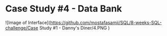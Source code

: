 # Case Study #4 - Data Bank

![Image of Interface](https://github.com/mostafasamii/SQL/8-weeks-SQL-challenge/Case Study #1 - Danny's Diner/4.PNG )
